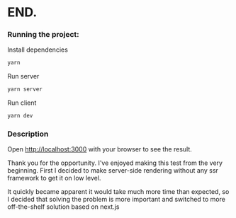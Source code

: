 # END.

### Running the project:
Install dependencies
```bash
yarn 
```
Run server
```bash
yarn server
```
Run client
```bash
yarn dev
```

### Description

Open [http://localhost:3000](http://localhost:3000) with your browser to see the result.

Thank you for the opportunity. I've enjoyed making this test from the very beginning.
First I decided to make server-side rendering without any ssr framework to get it on low level.

It quickly became apparent it would take much more time than expected, 
so I decided that solving the problem is more important and switched to 
more off-the-shelf solution based on next.js